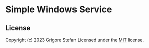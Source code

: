 # Simple Windows Service

## License

Copyright (c) 2023 Grigore Stefan
Licensed under the [MIT](LICENSE) license.
